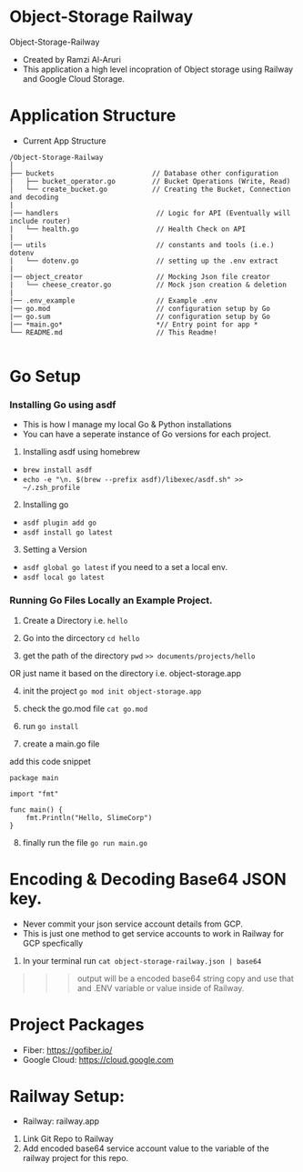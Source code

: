 # Object-Storage Railway
Object-Storage-Railway
- Created by Ramzi Al-Aruri
- This application a high level incopration of Object storage using Railway and Google Cloud Storage.


# Application Structure 

- Current App Structure

```
/Object-Storage-Railway
│
├── buckets                        // Database other configuration
|   ├── bucket_operator.go         // Bucket Operations (Write, Read)
│   └── create_bucket.go           // Creating the Bucket, Connection and decoding
|
|── handlers                        // Logic for API (Eventually will include router)
|   └── health.go                   // Health Check on API
|
|── utils                           // constants and tools (i.e.) dotenv
|   └── dotenv.go                   // setting up the .env extract
|
|── object_creator                  // Mocking Json file creator
|   └── cheese_creator.go           // Mock json creation & deletion
|
|── .env_example                    // Example .env
|── go.mod                          // configuration setup by Go
|── go.sum                          // configuration setup by Go
|── *main.go*                       *// Entry point for app *
└── README.md                       // This Readme!
    
```


# Go Setup

### Installing Go using asdf
- This is how I manage my local Go & Python installations 
- You can have a seperate instance of Go versions for each project. 


1. Installing asdf using homebrew
- `brew install asdf`
- `echo -e "\n. $(brew --prefix asdf)/libexec/asdf.sh" >> ~/.zsh_profile`

2. Installing go 
- `asdf plugin add go`
- `asdf install go latest`

3. Setting a Version 
- `asdf global go latest`
if you need to a set a local env.
- `asdf local go latest`


### Running Go Files Locally an Example Project.

1. Create a Directory i.e. `hello`

2. Go into the dircectory `cd hello`

3. get the path of the directory `pwd` 
`>> documents/projects/hello`

OR just name it based on the directory i.e. object-storage.app

4. init the project 
`go mod init object-storage.app`

5. check the go.mod file
`cat go.mod`

6. run `go install`

7. create a main.go file 

add this code snippet
```
package main

import "fmt"

func main() {
    fmt.Println("Hello, SlimeCorp")
}

```

8. finally run the file 
`go run main.go`


# Encoding & Decoding Base64 JSON key.
- Never commit your json service account details from GCP. 
- This is just one method to get service accounts to work in Railway for GCP specfically

1. In your terminal run `cat object-storage-railway.json | base64`
>>> output will be a encoded base64 string copy and use that and .ENV variable or value inside of Railway.


# Project Packages
- Fiber: https://gofiber.io/
- Google Cloud: https://cloud.google.com


# Railway Setup:
- Railway: railway.app
1. Link Git Repo to Railway
2. Add encoded base64 service account value to the variable of the railway project for this repo. 



